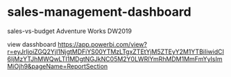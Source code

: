 # sales-management-dashboard
sales-vs-budget
Adventure Works DW2019

view dasshboard
https://app.powerbi.com/view?r=eyJrIjoiZGQ2YjI1NjgtMDFiYS00YTMzLTgxZTEtYjM5ZTEyY2M1YTBiIiwidCI6IjMzYTJhMWQwLTI1MDgtNGJkNC05M2Y0LWRlYmRhMDM1MmFmYyIsImMiOjh9&pageName=ReportSection
